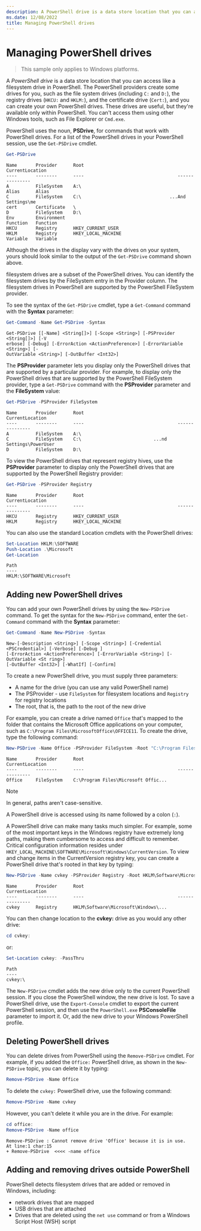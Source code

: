 ```yaml
---
description: A PowerShell drive is a data store location that you can access like a filesystem drive in PowerShell. By default, PowerShell includes providers that support the filesystem, the registry, certificate stores, and others.
ms.date: 12/08/2022
title: Managing PowerShell drives
---
```

# Managing PowerShell drives

> This sample only applies to Windows platforms.

A _PowerShell drive_ is a data store location that you can access like a filesystem drive in
PowerShell. The PowerShell providers create some drives for you, such as the file
system drives (including `C:` and `D:`), the registry drives (`HKCU:` and `HKLM:`), and the
certificate drive (`Cert:`), and you can create your own PowerShell drives. These drives are
useful, but they're available only within PowerShell. You can't access them using other Windows
tools, such as File Explorer or `Cmd.exe`.

PowerShell uses the noun, **PSDrive**, for commands that work with PowerShell
drives. For a list of the PowerShell drives in your PowerShell session, use the
`Get-PSDrive` cmdlet.

```powershell
Get-PSDrive
```

```Output
Name       Provider      Root                                   CurrentLocation
----       --------      ----                                   ---------------
A          FileSystem    A:\
Alias      Alias
C          FileSystem    C:\                                 ...And Settings\me
cert       Certificate   \
D          FileSystem    D:\
Env        Environment
Function   Function
HKCU       Registry      HKEY_CURRENT_USER
HKLM       Registry      HKEY_LOCAL_MACHINE
Variable   Variable
```

Although the drives in the display vary with the drives on your system, yours should look similar to
the output of the `Get-PSDrive` command shown above.

filesystem drives are a subset of the PowerShell drives. You can identify the filesystem drives by
the FileSystem entry in the Provider column. The filesystem drives in PowerShell are supported by
the PowerShell FileSystem provider.

To see the syntax of the `Get-PSDrive` cmdlet, type a `Get-Command` command with the **Syntax**
parameter:

```powershell
Get-Command -Name Get-PSDrive -Syntax
```

```Output
Get-PSDrive [[-Name] <String[]>] [-Scope <String>] [-PSProvider <String[]>] [-V
erbose] [-Debug] [-ErrorAction <ActionPreference>] [-ErrorVariable <String>] [-
OutVariable <String>] [-OutBuffer <Int32>]
```

The **PSProvider** parameter lets you display only the PowerShell drives that are supported by a
particular provider. For example, to display only the PowerShell drives that are supported by the
PowerShell FileSystem provider, type a `Get-PSDrive` command with the **PSProvider** parameter and
the **FileSystem** value:

```powershell
Get-PSDrive -PSProvider FileSystem
```

```Output
Name       Provider      Root                                   CurrentLocation
----       --------      ----                                   ---------------
A          FileSystem    A:\
C          FileSystem    C:\                           ...nd Settings\PowerUser
D          FileSystem    D:\
```

To view the PowerShell drives that represent registry hives, use the **PSProvider** parameter to
display only the PowerShell drives that are supported by the PowerShell Registry provider:

```powershell
Get-PSDrive -PSProvider Registry
```

```Output
Name       Provider      Root                                   CurrentLocation
----       --------      ----                                   ---------------
HKCU       Registry      HKEY_CURRENT_USER
HKLM       Registry      HKEY_LOCAL_MACHINE
```

You can also use the standard Location cmdlets with the PowerShell drives:

```powershell
Set-Location HKLM:\SOFTWARE
Push-Location .\Microsoft
Get-Location
```

```Output
Path
----
HKLM:\SOFTWARE\Microsoft
```

## Adding new PowerShell drives

You can add your own PowerShell drives by using the `New-PSDrive` command. To get the syntax for the
`New-PSDrive` command, enter the `Get-Command` command with the **Syntax** parameter:

```powershell
Get-Command -Name New-PSDrive -Syntax
```

```Output
New-[-Description <String>] [-Scope <String>] [-Credential <PSCredential>] [-Verbose] [-Debug ]
[-ErrorAction <ActionPreference>] [-ErrorVariable <String>] [-OutVariable <St ring>]
[-OutBuffer <Int32>] [-WhatIf] [-Confirm]
```

To create a new PowerShell drive, you must supply three parameters:

- A name for the drive (you can use any valid PowerShell name)
- The PSProvider - use `FileSystem` for filesystem locations and `Registry` for registry locations
- The root, that is, the path to the root of the new drive

For example, you can create a drive named `Office` that's mapped to the folder that contains the
Microsoft Office applications on your computer, such as `C:\Program Files\MicrosoftOffice\OFFICE11`.
To create the drive, type the following command:

```powershell
New-PSDrive -Name Office -PSProvider FileSystem -Root "C:\Program Files\Microsoft Office\OFFICE11"
```

```Output
Name       Provider      Root                                   CurrentLocation
----       --------      ----                                   ---------------
Office     FileSystem    C:\Program Files\Microsoft Offic...
```

> [!NOTE]
> In general, paths aren't case-sensitive.

A PowerShell drive is accessed using its name followed by a colon (`:`).

A PowerShell drive can make many tasks much simpler. For example, some of the most important keys in
the Windows registry have extremely long paths, making them cumbersome to access and difficult to
remember. Critical configuration information resides under
`HKEY_LOCAL_MACHINE\SOFTWARE\Microsoft\Windows\CurrentVersion`. To view and change items in the
CurrentVersion registry key, you can create a PowerShell drive that's rooted in that key by typing:

```powershell
New-PSDrive -Name cvkey -PSProvider Registry -Root HKLM\Software\Microsoft\Windows\CurrentVersion
```

```Output
Name       Provider      Root                                   CurrentLocation
----       --------      ----                                   ---------------
cvkey      Registry      HKLM\Software\Microsoft\Windows\...
```

You can then change location to the **cvkey:** drive as you would any other drive:

```powershell
cd cvkey:
```

or:

```powershell
Set-Location cvkey: -PassThru
```

```Output
Path
----
cvkey:\
```

The `New-PSDrive` cmdlet adds the new drive only to the current PowerShell session. If you close the
PowerShell window, the new drive is lost. To save a PowerShell drive, use the `Export-Console` cmdlet
to export the current PowerShell session, and then use the `PowerShell.exe` **PSConsoleFile**
parameter to import it. Or, add the new drive to your Windows PowerShell profile.

## Deleting PowerShell drives

You can delete drives from PowerShell using the `Remove-PSDrive` cmdlet. For example, if you added
the `Office:` PowerShell drive, as shown in the `New-PSDrive` topic, you can delete it by typing:

```powershell
Remove-PSDrive -Name Office
```

To delete the `cvkey:` PowerShell drive, use the following command:

```powershell
Remove-PSDrive -Name cvkey
```

However, you can't delete it while you are in the drive. For example:

```powershell
cd office:
Remove-PSDrive -Name office
```

```Output
Remove-PSDrive : Cannot remove drive 'Office' because it is in use.
At line:1 char:15
+ Remove-PSDrive  <<<< -name office
```

## Adding and removing drives outside PowerShell

PowerShell detects filesystem drives that are added or removed in Windows, including:

- network drives that are mapped
- USB drives that are attached
- Drives that are deleted using the `net use` command or from a Windows Script Host (WSH) script
